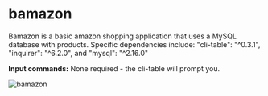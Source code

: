 # bamazon

Bamazon is a basic amazon shopping application that uses a MySQL database with products.  Specific dependencies include: "cli-table": "^0.3.1", "inquirer": "^6.2.0", and "mysql": "^2.16.0"

**Input commands:** None required - the cli-table will prompt you.

![bamazon](https://github.com/Jay-Goss/bamazon/blob/master/pictures/table.png)
